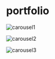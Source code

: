 # portfolio

![carousel1](https://user-images.githubusercontent.com/60946491/77862014-2465df80-71ef-11ea-906d-7add9adcbdbc.jpg)

![carousel2](https://user-images.githubusercontent.com/60946491/77862283-d9e56280-71f0-11ea-8eac-ef1e494f648a.jpg)

![carousel3](https://user-images.githubusercontent.com/60946491/77862291-dfdb4380-71f0-11ea-9930-1bc7fc1dbe29.jpg)
